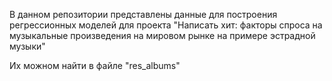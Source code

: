 В данном репозитории представлены данные для построения регрессионных моделей для проекта "Написать хит: факторы спроса на музыкальные произведения на мировом рынке на примере эстрадной музыки"

Их можном найти в файле "res_albums"
